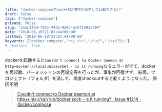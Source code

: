 ```yaml
---
title: "docker-composeでsocketに障害が発生して起動できない"
draft: false
tags: ["docker-compose"]
private: false
slug: "aaac1fbd-f665-44da-9a93-ac8f1691a704"
date: "2018-06-19T21:07:44+09:00"
lastmod: "2018-06-19T21:07:44+09:00"
keywords: ["docker-compose","ベジプロ","プログ","プログラム"]
# headless: true
---
```


dockerを起動すると`Couldn't connect to Docker daemon at http+docker://localunixsocket - is it running`なるエラーがでて、dockerを再起動、パーミッションの再設定等を行ったが、事象が回復せず。
結局、プロジェクト（フォルダ）を消して、再度checkoutすると動くようになった。
原因不明

> [Couldn't connect to Docker daemon at http+unix://var/run/docker.sock - is it running? · Issue #1214 · docker/compose](https://github.com/docker/compose/issues/1214)
